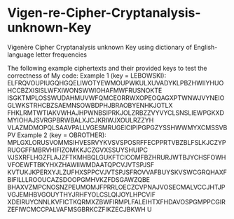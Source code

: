 # Vigen-re-Cipher-Cryptanalysis-unknown-Key
Vigenère Cipher Cryptanalysis unknown Key using dictionary of English-language letter frequencies


  The following example ciphertexts and their provided keys to test the correctness of My code:
Example 1 (key = LEBOWSKI):
ELFRQVOUPIUGQHGQELIWOTYEWMOUPWKULXUVADYKLPBZHWIIYHUOHCCBZXISISLWFXIWONSWWIOHAFMWFRUSNOKTE
ISGKTMPLOSSWUDAHMUVWFQMCEORRWXOPEOQAGXPTWNWJVYNEIOGLWKSTRHCBZSAEMNSOWBDPHJBRAOBYENHKJOTLX
FHKLRMTWTIAKVWHAJHPWNBSIPRKJOLZRBZZVYVYCLSNSLIEWPGKXDMYIOHAJSVRGPBRWBALXJCJKRIWJXOULRZZYH
VLAZMDMOPQLSAAVPALLVGESMRUGEICIPIPGPGZYSSHWWMYXCMSSVBPV
Example 2 (key = OBROTHER):
MPLGXLORUSVOMMSIHVESRVYKVSVSPOSRFFECPPRTVBZBLFSLKJCZYPRUOGFFMBRVHIFIZOMKKJCZGVXSSUYSHUIPC
VJSXRFLHGZFLAJZFTKMHBQLGUKFTCICOMFBZHRURJWTBJYCHSFOWHVFOEWFTBKYHXZHAWIIWMDAATQPCVJVTSPJSF
KVTUKJKPERXYJLZUFHXSPPCVJVTSPJSFROVVAFBUYSKVSWCGRQHAXFBIFILLLROOUCAZSDOOPGMHVKZFDSGAWZQBE
BHAXVZMPCNOSNZPEUMOMJFPRRLOECZCVPNAJVOSECMALVCCJHTJPVGJEMHBVGOUYTHYJRHFYOLCSLQIJOYLHPCVIF
XDEIRUYCNNLKVFICTKQRMXZBWFIRMPLFALEIHTXFHDAVOSPGMPPCGIRZEFIWCMCCPALVAFMSGBRKCZFIKZECJBKWH
U
